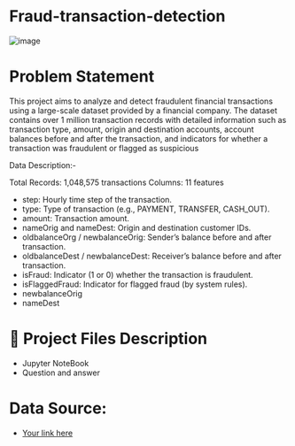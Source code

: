 # Fraud-transaction-detection

![image](https://github.com/user-attachments/assets/a7e5f9f9-d013-4519-a94c-07d92ed657b3)

# Problem Statement

This project aims to analyze and detect fraudulent financial transactions using a large-scale dataset provided by a financial company. The dataset contains over 1 million transaction records with detailed information such as transaction type, amount, origin and destination accounts, account balances before and after the transaction, and indicators for whether a transaction was fraudulent or flagged as suspicious

Data Description:-

Total Records: 1,048,575 transactions
Columns: 11 features

* step: Hourly time step of the transaction.
* type: Type of transaction (e.g., PAYMENT, TRANSFER, CASH_OUT).
* amount: Transaction amount.
* nameOrig and nameDest: Origin and destination customer IDs.
* oldbalanceOrg / newbalanceOrig: Sender’s balance before and after transaction.
* oldbalanceDest / newbalanceDest: Receiver’s balance before and after transaction.
* isFraud: Indicator (1 or 0) whether the transaction is fraudulent.
* isFlaggedFraud: Indicator for flagged fraud (by system rules).
* newbalanceOrig
* nameDest

# 💾 Project Files Description

* Jupyter NoteBook
* Question and answer

# Data Source:

* [Your link here]([Dataset](https://drive.google.com/file/d/1wJfhrKPmeCh4KindHTNaM2iyU7UY1N5s/view?usp=sharing))
